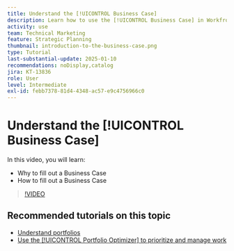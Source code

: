 ```yaml
---
title: Understand the [!UICONTROL Business Case]
description: Learn how to use the [!UICONTROL Business Case] in Workfront to evaluate requested projects and compare them with other projects in your portfolio. 
activity: use
team: Technical Marketing
feature: Strategic Planning
thumbnail: introduction-to-the-business-case.png
type: Tutorial
last-substantial-update: 2025-01-10
recommendations: noDisplay,catalog
jira: KT-13836
role: User
level: Intermediate
exl-id: febb7378-81d4-4348-ac57-e9c4756966c0
---
```

# Understand the [!UICONTROL Business Case]

In this video, you will learn:

* Why to fill out a Business Case
* How to fill out a Business Case

>[!VIDEO](https://video.tv.adobe.com/v/3442843/?quality=12&learn=on&enablevpops)

## Recommended tutorials on this topic

* [Understand portfolios](/help/portfolios-and-programs/overview-of-adobe-workfront-portfolios.md)
* [Use the [!UICONTROL Portfolio Optimizer] to prioritize and manage work](/help/portfolios-and-programs/prioritize-and-manage-work-with-portfolios.md)
